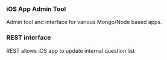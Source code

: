 ### iOS App Admin Tool

Admin tool and interface for various Mongo/Node based apps.

### REST interface

REST allows iOS app to update internal question list

